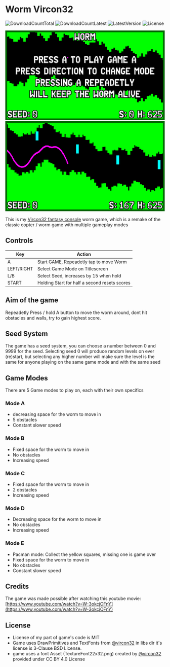 # Worm Vircon32
![DownloadCountTotal](https://img.shields.io/github/downloads/joyrider3774/worm_vircon32/total?label=total%20downloads&style=plastic) ![DownloadCountLatest](https://img.shields.io/github/downloads/joyrider3774/worm_vircon32/latest/total?style=plastic) ![LatestVersion](https://img.shields.io/github/v/tag/joyrider3774/worm_vircon32?label=Latest%20version&style=plastic) ![License](https://img.shields.io/github/license/joyrider3774/worm_vircon32?style=plastic)

![screenshot 1](screenshots/screenshot1.png)  ![screenshot 2](screenshots/screenshot2.png)

This is my [Vircon32 fantasy console](http://www.vircon32.com/) worm game, which is a remake of the classic copter / worm game with multiple gameplay modes

## Controls

| Key        | Action                                        |
|------------|-----------------------------------------------|
| A          | Start GAME, Repeadetly tap to move Worm       |
| LEFT/RIGHT | Select Game Mode on Titlescreen               |
| L/B        | Select Seed, increases by 15 when hold        |
| START      | Holding Start for half a second resets scores |

## Aim of the game
Repeadetly Press / hold A button to move the worm around, dont hit obstacles and walls, try to gain highest score.

## Seed System
The game has a seed system, you can choose a number between 0 and 9999 for the seed.
Selecting seed 0 will produce random levels on ever (re)start, but selecting any higher number will make sure the level is the same for anyone playing on the same game mode and with the same seed

## Game Modes
There are 5 Game modes to play on, each with their own specifics

### Mode A
- decreasing space for the worm to move in
- 5 obstacles
- Constant slower speed

### Mode B
- Fixed space for the worm to move in
- No obstacles
- Increasing speed

### Mode C
- Fixed space for the worm to move in
- 2 obstacles
- Increasing speed 

### Mode D
- Decreasing space for the worm to move in
- No obstacles
- Increasing speed

### Mode E
- Pacman mode: Collect the yellow squares, missing one is game over
- Fixed space for the worm to move in
- No obstacles
- Constant slower speed

## Credits
The game was made possible after watching this youtube movie: [https://www.youtube.com/watch?v=W-3okcjOFnY](https://www.youtube.com/watch?v=W-3okcjOFnY)

## License
* License of my part of game's code is MIT
* Game uses DrawPrimitives and TextFonts from [@vircon32](https://www.github.com/vircon32) in libs dir it's license is 3-Clause BSD License.
* game uses a font Asset (TextureFont22x32.png) created by [@vircon32](https://www.github.com/vircon32) provided under CC BY 4.0 License
